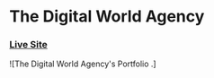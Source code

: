 # The Digital World Agency
### [Live Site](https://thedigitalworld.surge.sh/)

![The Digital World Agency's Portfolio .]
